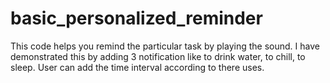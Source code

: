# basic_personalized_reminder
This code helps you remind the particular task by playing the sound.
I have demonstrated this by adding 3 notification like to drink water, to chill, to sleep.
User can add the time interval according to there uses.
